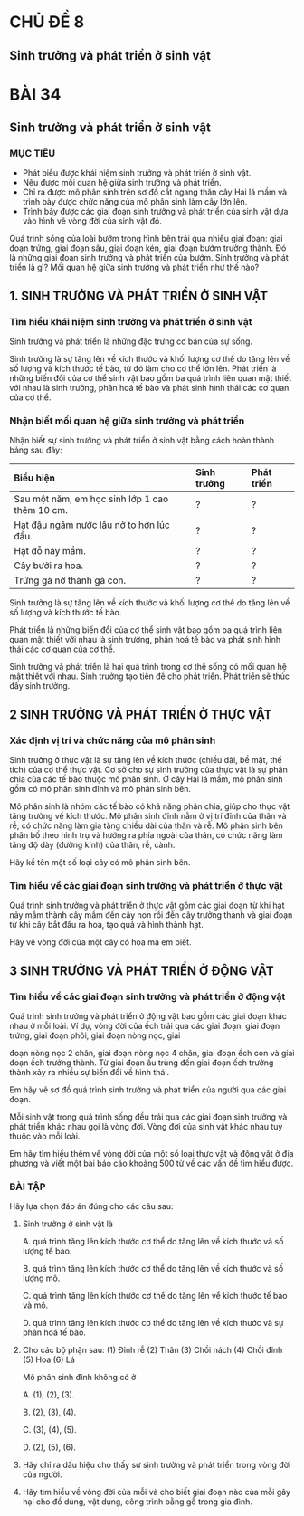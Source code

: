 # CHỦ ĐỀ 8

## Sinh trưởng và phát triển ở sinh vật

# BÀI 34

## Sinh trưởng và phát triển ở sinh vật

### MỤC TIÊU
*   Phát biểu được khái niệm sinh trưởng và phát triển ở sinh vật.
*   Nêu được mối quan hệ giữa sinh trưởng và phát triển.
*   Chỉ ra được mô phân sinh trên sơ đồ cắt ngang thân cây Hai lá mầm và trình bày được chức năng của mô phân sinh làm cây lớn lên.
*   Trình bày được các giai đoạn sinh trưởng và phát triển của sinh vật dựa vào hình vẽ vòng đời của sinh vật đó.

Quá trình sống của loài bướm trong hình bên trải qua nhiều giai đoạn: giai đoạn trứng, giai đoạn sâu, giai đoạn kén, giai đoạn bướm trưởng thành. Đó là những giai đoạn sinh trưởng và phát triển của bướm.
Sinh trưởng và phát triển là gì? Mối quan hệ giữa sinh trưởng và phát triển như thế nào?

## 1. SINH TRƯỞNG VÀ PHÁT TRIỂN Ở SINH VẬT

### Tìm hiểu khái niệm sinh trưởng và phát triển ở sinh vật

Sinh trưởng và phát triển là những đặc trưng cơ bản của sự sống.

Sinh trưởng là sự tăng lên về kích thước và khối lượng cơ thể do tăng lên về số lượng và kích thước tế bào, từ đó làm cho cơ thể lớn lên. Phát triển là những biến đổi của cơ thể sinh vật bao gồm ba quá trình liên quan mật thiết với nhau là sinh trưởng, phân hoá tế bào và phát sinh hình thái các cơ quan của cơ thể.

### Nhận biết mối quan hệ giữa sinh trưởng và phát triển

Nhận biết sự sinh trưởng và phát triển ở sinh vật bằng cách hoàn thành bảng sau đây:

| Biểu hiện                          | Sinh trưởng | Phát triển |
| :--------------------------------- | :---------- | :---------- |
| Sau một năm, em học sinh lớp 1 cao thêm 10 cm. | ?           | ?           |
| Hạt đậu ngâm nước lâu nở to hơn lúc đầu. | ?           | ?           |
| Hạt đỗ nảy mầm.                    | ?           | ?           |
| Cây bưởi ra hoa.                   | ?           | ?           |
| Trứng gà nở thành gà con.          | ?           | ?           |

Sinh trưởng là sự tăng lên về kích thước và khối lượng cơ thể do tăng lên về số lượng và kích thước tế bào.

Phát triển là những biến đổi của cơ thể sinh vật bao gồm ba quá trình liên quan mật thiết với nhau là sinh trưởng, phân hoá tế bào và phát sinh hình thái các cơ quan của cơ thể.

Sinh trưởng và phát triển là hai quá trình trong cơ thể sống có mối quan hệ mật thiết với nhau. Sinh trưởng tạo tiền đề cho phát triển. Phát triển sẽ thúc đẩy sinh trưởng.

## 2 SINH TRƯỞNG VÀ PHÁT TRIỂN Ở THỰC VẬT

### Xác định vị trí và chức năng của mô phân sinh

Sinh trưởng ở thực vật là sự tăng lên về kích thước (chiều dài, bề mặt, thể tích) của cơ thể thực vật. Cơ sở cho sự sinh trưởng của thực vật là sự phân chia của các tế bào thuộc mô phân sinh. Ở cây Hai lá mầm, mô phân sinh gồm có mô phân sinh đỉnh và mô phân sinh bên.

Mô phân sinh là nhóm các tế bào có khả năng phân chia, giúp cho thực vật tăng trưởng về kích thước. Mô phân sinh đỉnh nằm ở vị trí đỉnh của thân và rễ, có chức năng làm gia tăng chiều dài của thân và rễ. Mô phân sinh bên phân bố theo hình trụ và hướng ra phía ngoài của thân, có chức năng làm tăng độ dày (đường kính) của thân, rễ, cành.

Hãy kể tên một số loại cây có mô phân sinh bên.

### Tìm hiểu về các giai đoạn sinh trưởng và phát triển ở thực vật

Quá trình sinh trưởng và phát triển ở thực vật gồm các giai đoạn từ khi hạt nảy mầm thành cây mầm đến cây non rồi đến cây trưởng thành và giai đoạn từ khi cây bắt đầu ra hoa, tạo quả và hình thành hạt.

Hãy vẽ vòng đời của một cây có hoa mà em biết.

## 3 SINH TRƯỞNG VÀ PHÁT TRIỂN Ở ĐỘNG VẬT

### Tìm hiểu về các giai đoạn sinh trưởng và phát triển ở động vật

Quá trình sinh trưởng và phát triển ở động vật bao gồm các giai đoạn khác nhau ở mỗi loài. Ví dụ, vòng đời của ếch trải qua các giai đoạn: giai đoạn trứng, giai đoạn phôi, giai đoạn nòng nọc, giai

đoạn nòng nọc 2 chân, giai đoạn nòng nọc 4 chân, giai đoạn ếch con và giai đoạn ếch trưởng thành. Từ giai đoạn ấu trùng đến giai đoạn ếch trưởng thành xảy ra nhiều sự biến đổi về hình thái.

Em hãy vẽ sơ đồ quá trình sinh trưởng và phát triển của người qua các giai đoạn.

Mỗi sinh vật trong quá trình sống đều trải qua các giai đoạn sinh trưởng và phát triển khác nhau gọi là vòng đời. Vòng đời của sinh vật khác nhau tuỳ thuộc vào mỗi loài.

Em hãy tìm hiểu thêm về vòng đời của một số loại thực vật và động vật ở địa phương và viết một bài báo cáo khoảng 500 từ về các vấn đề tìm hiểu được.

### BÀI TẬP

Hãy lựa chọn đáp án đúng cho các câu sau:
1. Sinh trưởng ở sinh vật là

    A. quá trình tăng lên kích thước cơ thể do tăng lên về kích thước và số lượng tế bào.

    B. quá trình tăng lên kích thước cơ thể do tăng lên về kích thước và số lượng mô.

    C. quá trình tăng lên kích thước cơ thể do tăng lên về kích thước tế bào và mô.

    D. quá trình tăng lên kích thước cơ thể do tăng lên về kích thước và sự phân hoá tế bào.
   
2. Cho các bộ phận sau:
    (1) Đỉnh rễ
    (2) Thân
    (3) Chồi nách
    (4) Chồi đỉnh
    (5) Hoa
    (6) Lá

    Mô phân sinh đỉnh không có ở
   
    A. (1), (2), (3).

    B. (2), (3), (4).

    C. (3), (4), (5).

    D. (2), (5), (6).
   
3. Hãy chỉ ra dấu hiệu cho thấy sự sinh trưởng và phát triển trong vòng đời của người.

4. Hãy tìm hiểu về vòng đời của mỗi và cho biết giai đoạn nào của mỗi gây hại cho đồ dùng, vật dụng, công trình bằng gỗ trong gia đình.
